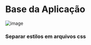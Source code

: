 # Base da Aplicação
![image](https://user-images.githubusercontent.com/66530386/167234483-55e08eaa-3711-435c-9e02-b49a4f9c2246.png)

### Separar estilos em arquivos css 
